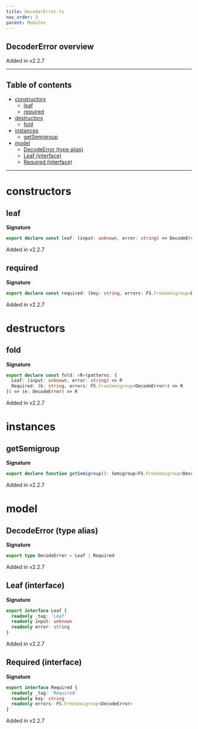 ```yaml
---
title: DecoderError.ts
nav_order: 3
parent: Modules
---
```


## DecoderError overview

Added in v2.2.7

---

<h2 class="text-delta">Table of contents</h2>

- [constructors](#constructors)
  - [leaf](#leaf)
  - [required](#required)
- [destructors](#destructors)
  - [fold](#fold)
- [instances](#instances)
  - [getSemigroup](#getsemigroup)
- [model](#model)
  - [DecodeError (type alias)](#decodeerror-type-alias)
  - [Leaf (interface)](#leaf-interface)
  - [Required (interface)](#required-interface)

---

# constructors

## leaf

**Signature**

```ts
export declare const leaf: (input: unknown, error: string) => DecodeError
```

Added in v2.2.7

## required

**Signature**

```ts
export declare const required: (key: string, errors: FS.FreeSemigroup<DecodeError>) => DecodeError
```

Added in v2.2.7

# destructors

## fold

**Signature**

```ts
export declare const fold: <R>(patterns: {
  Leaf: (input: unknown, error: string) => R
  Required: (k: string, errors: FS.FreeSemigroup<DecodeError>) => R
}) => (e: DecodeError) => R
```

Added in v2.2.7

# instances

## getSemigroup

**Signature**

```ts
export declare function getSemigroup(): Semigroup<FS.FreeSemigroup<DecodeError>>
```

Added in v2.2.7

# model

## DecodeError (type alias)

**Signature**

```ts
export type DecodeError = Leaf | Required
```

Added in v2.2.7

## Leaf (interface)

**Signature**

```ts
export interface Leaf {
  readonly _tag: 'Leaf'
  readonly input: unknown
  readonly error: string
}
```

Added in v2.2.7

## Required (interface)

**Signature**

```ts
export interface Required {
  readonly _tag: 'Required'
  readonly key: string
  readonly errors: FS.FreeSemigroup<DecodeError>
}
```

Added in v2.2.7

